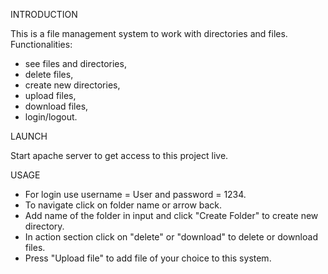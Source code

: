 
INTRODUCTION

This is a file management system to work with directories and files. 
Functionalities:
* see files and directories,
* delete files,
* create new directories,
* upload files,
* download files,
* login/logout.

LAUNCH

Start apache server to get access to this project live.

USAGE 

* For login use username = User and password = 1234.
* To navigate click on folder name or arrow back.
* Add name of the folder in input and click "Create Folder" to create new directory.
* In action section click on "delete" or "download" to delete or download files.
* Press "Upload file" to add file of your choice to this system.

